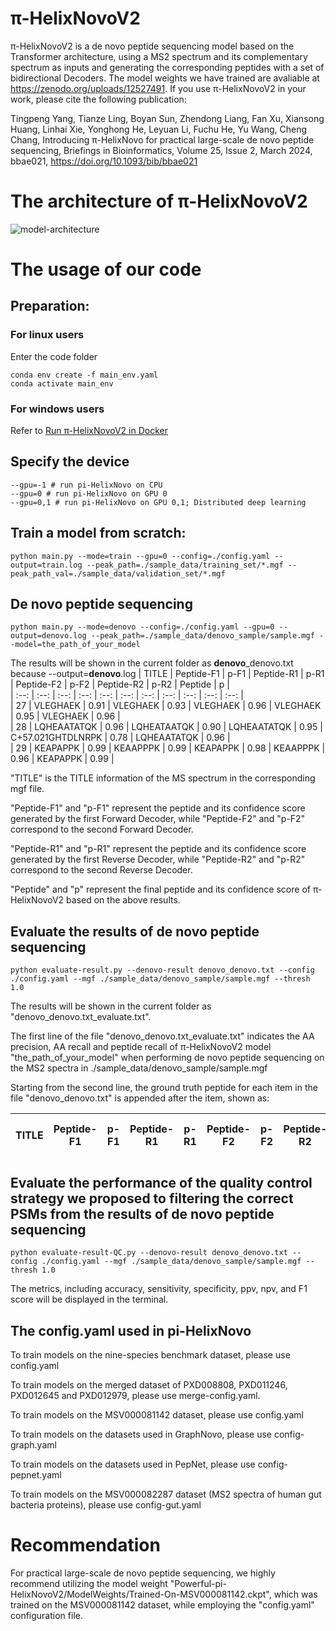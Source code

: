 # π-HelixNovoV2
π-HelixNovoV2 is a de novo peptide sequencing model based on the Transformer architecture, using a MS2 spectrum and its complementary spectrum as inputs and generating the corresponding peptides with a set of bidirectional Decoders. The model weights we have trained are avaliable at https://zenodo.org/uploads/12527491. If you use π-HelixNovoV2 in your work, please cite the following publication: 

Tingpeng Yang, Tianze Ling, Boyan Sun, Zhendong Liang, Fan Xu, Xiansong Huang, Linhai Xie, Yonghong He, Leyuan Li, Fuchu He, Yu Wang, Cheng Chang, Introducing π-HelixNovo for practical large-scale de novo peptide sequencing, Briefings in Bioinformatics, Volume 25, Issue 2, March 2024, bbae021, https://doi.org/10.1093/bib/bbae021

# The architecture of π-HelixNovoV2
![model-architecture](Model-architecture.jpg)

# The usage of our code
## Preparation:
### For linux users
Enter the code folder

```
conda env create -f main_env.yaml
conda activate main_env 
```

### For windows users
Refer to [Run π-HelixNovoV2 in Docker](./run_in_docker/docker-env.md)
## Specify the device

```
--gpu=-1 # run pi-HelixNovo on CPU
--gpu=0 # run pi-HelixNovo on GPU 0
--gpu=0,1 # run pi-HelixNovo on GPU 0,1; Distributed deep learning
```

## Train a model from scratch:

```
python main.py --mode=train --gpu=0 --config=./config.yaml --output=train.log --peak_path=./sample_data/training_set/*.mgf --peak_path_val=./sample_data/validation_set/*.mgf
```

## De novo peptide sequencing

```
python main.py --mode=denovo --config=./config.yaml --gpu=0 --output=denovo.log --peak_path=./sample_data/denovo_sample/sample.mgf --model=the_path_of_your_model
```
The results will be shown in the current folder as **denovo**_denovo.txt because --output=**denovo**.log
| TITLE | Peptide-F1 | p-F1 | Peptide-R1 | p-R1 | Peptide-F2 | p-F2 | Peptide-R2 | p-R2 | Peptide | p |  
| :--: | :--: | :--: | :--: | :--: | :--: | :--: | :--: | :--: | :--: | :--: |  
| 27 | VLEGHAEK | 0.91 | VLEGHAEK | 0.93 | VLEGHAEK | 0.96 | VLEGHAEK | 0.95 | VLEGHAEK | 0.96 |  
| 28 | LQHEAATATQK | 0.96 | LQHEATAATQK | 0.90 | LQHEAATATQK | 0.95 | C+57.021GHTDLNRPK | 0.78 | LQHEAATATQK | 0.96 |  
| 29 | KEAPAPPK | 0.99 | KEAAPPPK | 0.99 | KEAPAPPK | 0.98 | KEAAPPPK | 0.96 | KEAPAPPK | 0.99 |

"TITLE" is the TITLE information of the MS spectrum in the corresponding mgf file.

"Peptide-F1" and "p-F1" represent the peptide and its confidence score generated by the first Forward Decoder, while "Peptide-F2" and "p-F2" correspond to the second Forward Decoder.

"Peptide-R1" and "p-R1" represent the peptide and its confidence score generated by the first Reverse Decoder, while "Peptide-R2" and "p-R2" correspond to the second Reverse Decoder.

"Peptide" and "p" represent the final peptide and its confidence score of π-HelixNovoV2 based on the above results.

## Evaluate the results of de novo peptide sequencing

```
python evaluate-result.py --denovo-result denovo_denovo.txt --config ./config.yaml --mgf ./sample_data/denovo_sample/sample.mgf --thresh 1.0
```
The results will be shown in the current folder as "denovo_denovo.txt_evaluate.txt".

The first line of the file "denovo_denovo.txt_evaluate.txt" indicates the AA precision, AA recall and peptide recall of π-HelixNovoV2 model "the_path_of_your_model" when performing de novo peptide sequencing on the MS2 spectra in ./sample_data/denovo_sample/sample.mgf

Starting from the second line, the ground truth peptide for each item in the file "denovo_denovo.txt" is appended after the item, shown as:

| TITLE | Peptide-F1 | p-F1 | Peptide-R1 | p-R1 | Peptide-F2 | p-F2 | Peptide-R2 | p-R2 | Peptide | p | Ground-truth-peptide |
| :--: | :--: | :--: | :--: | :--: | :--: | :--: | :--: | :--: | :--: | :--: | :--: |

## Evaluate the performance of the quality control strategy we proposed to filtering the correct PSMs from the results of de novo peptide sequencing

```
python evaluate-result-QC.py --denovo-result denovo_denovo.txt --config ./config.yaml --mgf ./sample_data/denovo_sample/sample.mgf --thresh 1.0
```
The metrics, including accuracy, sensitivity, specificity, ppv, npv, and F1 score will be displayed in the terminal.

## The config.yaml used in pi-HelixNovo
To train models on the nine-species benchmark dataset, please use config.yaml  

To train models on the merged dataset of PXD008808, PXD011246, PXD012645 and PXD012979, please use merge-config.yaml.

To  train models on the MSV000081142 dataset, please use config.yaml

To  train models on the datasets used in GraphNovo, please use config-graph.yaml

To  train models on the datasets used in PepNet, please use config-pepnet.yaml

To  train models on the MSV000082287 dataset (MS2 spectra of human gut bacteria proteins), please use config-gut.yaml

# Recommendation
For practical large-scale de novo peptide sequencing, we highly recommend utilizing the model weight "Powerful-pi-HelixNovoV2/ModelWeights/Trained-On-MSV000081142.ckpt", which was trained on the MSV000081142 dataset, while employing the "config.yaml" configuration file.
